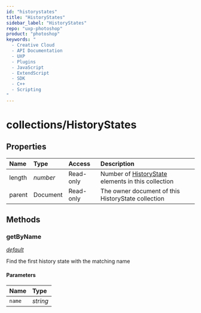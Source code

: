 ```yaml
---
id: "historystates"
title: "HistoryStates"
sidebar_label: "HistoryStates"
repo: "uxp-photoshop"
product: "photoshop"
keywords: "
  - Creative Cloud
  - API Documentation
  - UXP
  - Plugins
  - JavaScript
  - ExtendScript
  - SDK
  - C++
  - Scripting
"
---
```


# collections/HistoryStates

## Properties

| Name | Type | Access | Description |
| :------ | :------ | :------ | :------ |
| length | *number* | Read-only | Number of [HistoryState](/ps_reference/modules/historystate/) elements in this collection |
| parent | Document | Read-only | The owner document of this HistoryState collection |

## Methods

### getByName

[*default*](/ps_reference/classes/historystate/)

Find the first history state with the matching name

#### Parameters

| Name | Type |
| :------ | :------ |
| `name` | *string* |
